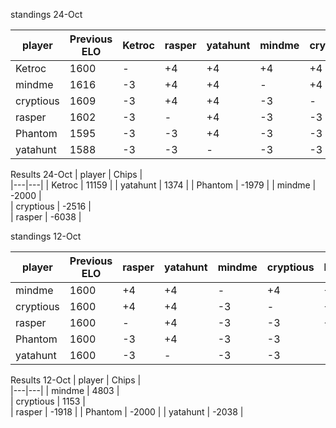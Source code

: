 

standings 24-Oct

| player | Previous ELO | Ketroc | rasper | yatahunt | mindme | cryptious  | Phantom |  ELO change| New ELO |
| ---  | --- | --- | --- | --- | --- | ---  | --- |  --- | --- |
| Ketroc | 1600 | - | +4  | +4 | +4 | +4   | +4 |  +20| 1620 |
| mindme | 1616 | -3 | +4  | +4 | - | +4   | +4 |  +16| 1616 |
| cryptious | 1609 | -3| +4 | +4 | -3  | -  | +4|  +9 | 1609 |
| rasper | 1602 | -3| - | +4 | -3 | -3 | +4 |  +2| 1602 |
| Phantom | 1595 | -3 | -3 | +4 | -3 | -3  | - |  -5 | 1595 |
| yatahunt | 1588 | -3 | -3| - | -3 | -3  | -3 |  -12 | 1588 |


Results 24-Oct
| player | Chips |  
|---|---| 
| Ketroc | 11159 |
| yatahunt | 1374 | 
| Phantom | -1979 | 
| mindme | -2000 |   
| cryptious | -2516  |  
| rasper | -6038 |

standings 12-Oct

| player | Previous ELO | rasper | yatahunt | mindme | cryptious  | Phantom |  ELO change| New ELO |
| --- | --- | --- | --- | --- | ---  | --- |  --- | --- |
| mindme | 1600 | +4  | +4 | - | +4   | +4 |  +16| 1616 |
| cryptious | 1600 | +4 | +4 | -3  | -  | +4|  +9 | 1609 |
| rasper | 1600 | - | +4 | -3 | -3 | +4 |  +2| 1602 |
| Phantom | 1600 | -3 | +4 | -3 | -3  | - |  -5 | 1595 |
| yatahunt | 1600 | -3| - | -3 | -3  | -3 |  -12 | 1588 |

Results 12-Oct
| player | Chips |  
|---|---| 
| mindme | 4803 |   
| cryptious | 1153  |  
| rasper | -1918 |
| Phantom | -2000 | 
| yatahunt | -2038 | 
